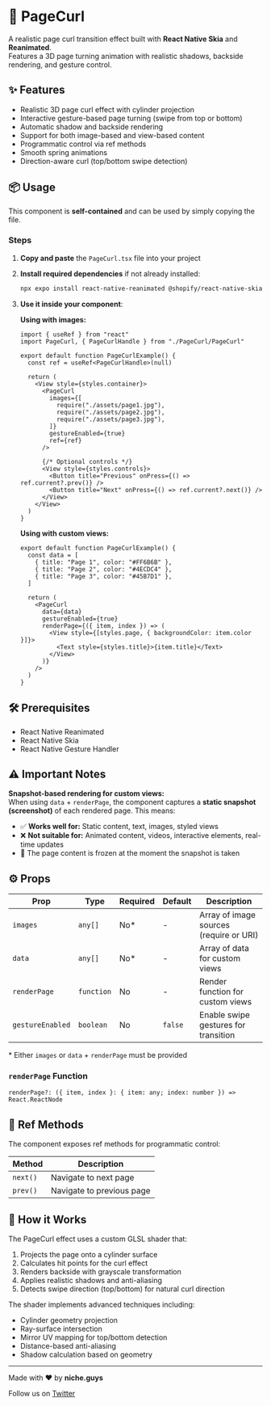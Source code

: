 # 📄 PageCurl

A realistic page curl transition effect built with **React Native Skia** and **Reanimated**.  
Features a 3D page turning animation with realistic shadows, backside rendering, and gesture control.

## ✨ Features

- Realistic 3D page curl effect with cylinder projection  
- Interactive gesture-based page turning (swipe from top or bottom)  
- Automatic shadow and backside rendering  
- Support for both image-based and view-based content  
- Programmatic control via ref methods  
- Smooth spring animations  
- Direction-aware curl (top/bottom swipe detection)  

## 📦 Usage

This component is **self-contained** and can be used by simply copying the file.

### Steps

1. **Copy and paste** the `PageCurl.tsx` file into your project  
2. **Install required dependencies** if not already installed:

   ```bash
   npx expo install react-native-reanimated @shopify/react-native-skia react-native-gesture-handler
   ```

3. **Use it inside your component**:

   **Using with images:**
   ```tsx
   import { useRef } from "react"
   import PageCurl, { PageCurlHandle } from "./PageCurl/PageCurl"

   export default function PageCurlExample() {
     const ref = useRef<PageCurlHandle>(null)
     
     return (
       <View style={styles.container}>
         <PageCurl
           images={[
             require("./assets/page1.jpg"),
             require("./assets/page2.jpg"),
             require("./assets/page3.jpg"),
           ]}
           gestureEnabled={true}
           ref={ref}
         />
         
         {/* Optional controls */}
         <View style={styles.controls}>
           <Button title="Previous" onPress={() => ref.current?.prev()} />
           <Button title="Next" onPress={() => ref.current?.next()} />
         </View>
       </View>
     )
   }
   ```

   **Using with custom views:**
   ```tsx
   export default function PageCurlExample() {
     const data = [
       { title: "Page 1", color: "#FF6B6B" },
       { title: "Page 2", color: "#4ECDC4" },
       { title: "Page 3", color: "#45B7D1" },
     ]
     
     return (
       <PageCurl
         data={data}
         gestureEnabled={true}
         renderPage={({ item, index }) => (
           <View style={[styles.page, { backgroundColor: item.color }]}>
             <Text style={styles.title}>{item.title}</Text>
           </View>
         )}
       />
     )
   }
   ```

## 🛠 Prerequisites

- React Native Reanimated  
- React Native Skia  
- React Native Gesture Handler  

## ⚠️ Important Notes

**Snapshot-based rendering for custom views:**  
When using `data` + `renderPage`, the component captures a **static snapshot (screenshot)** of each rendered page. This means:

- ✅ **Works well for:** Static content, text, images, styled views  
- ❌ **Not suitable for:** Animated content, videos, interactive elements, real-time updates  
- 📸 The page content is frozen at the moment the snapshot is taken  

## ⚙️ Props

| Prop      | Type       | Required | Default | Description                          |
|-----------|------------|----------|---------|--------------------------------------|
| `images`  | `any[]`    | No*      | -       | Array of image sources (require or URI) |
| `data`    | `any[]`    | No*      | -       | Array of data for custom views       |
| `renderPage` | `function` | No    | -       | Render function for custom views     |
| `gestureEnabled` | `boolean` | No | `false` | Enable swipe gestures for transition |

\* Either `images` or `data` + `renderPage` must be provided

### `renderPage` Function

```tsx
renderPage?: ({ item, index }: { item: any; index: number }) => React.ReactNode
```

## 📖 Ref Methods

The component exposes ref methods for programmatic control:

| Method   | Description                  |
|----------|------------------------------|
| `next()` | Navigate to next page        |
| `prev()` | Navigate to previous page    |

## 🎨 How it Works

The PageCurl effect uses a custom GLSL shader that:
1. Projects the page onto a cylinder surface
2. Calculates hit points for the curl effect
3. Renders backside with grayscale transformation
4. Applies realistic shadows and anti-aliasing
5. Detects swipe direction (top/bottom) for natural curl direction

The shader implements advanced techniques including:
- Cylinder geometry projection
- Ray-surface intersection
- Mirror UV mapping for top/bottom detection
- Distance-based anti-aliasing
- Shadow calculation based on geometry

---

Made with ❤️ by **niche.guys**

Follow us on [Twitter](https://x.com/GuysNiche)

